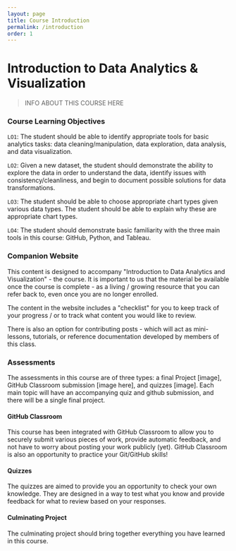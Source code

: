 ```yaml
---
layout: page
title: Course Introduction
permalink: /introduction
order: 1
---
```


# Introduction to Data Analytics & Visualization 

> INFO ABOUT THIS COURSE HERE 

### Course Learning Objectives
`LO1`: The student should be able to identify appropriate tools for basic analytics tasks: data cleaning/manipulation, data exploration, data analysis, and data visualization. 

`LO2`: Given a new dataset, the student should demonstrate the ability to explore the data in order to understand the data, identify issues with consistency/cleanliness, and begin to document possible solutions for data transformations.

`LO3`: The student should be able to choose appropriate chart types given various data types. The student should be able to explain why these are appropriate chart types. 

`LO4`: The student should demonstrate basic familiarity with the three main tools in this course: GitHub, Python, and Tableau. 
### Companion Website
This content is designed to accompany "Introduction to Data Analytics and Visualization" - the course. It is important to us that the material be available once the course is complete - as a living / growing resource that you can refer back to, even once you are no longer enrolled. 

The content in the website includes a "checklist" for you to keep track of your progress / or to track what content you would like to review. 

There is also an option for contributing posts - which will act as mini-lessons, tutorials, or reference documentation developed by members of this class. 

### Assessments
The assessments in this course are of three types: a final Project [image], GitHub Classroom submission [image here], and quizzes [image]. Each main topic will have an accompanying quiz and github submission, and there will be a single final project. 
#### GitHub Classroom
This course has been integrated with GitHub Classroom to allow you to securely submit various pieces of work, provide automatic feedback, and not have to worry about posting your work publicly (yet). GitHub Classroom is also an opportunity to practice your Git/GitHub skills! 
#### Quizzes
The quizzes are aimed to provide you an opportunity to check your own knowledge. They are designed in a way to test what you know and provide feedback for what to review based on your responses. 
#### Culminating Project
The culminating project should bring together everything you have learned in this course. 
